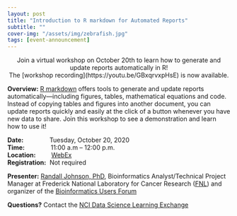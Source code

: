 ```yaml
---
layout: post
title: "Introduction to R markdown for Automated Reports"
subtitle: ""
cover-img: "/assets/img/zebrafish.jpg"
tags: [event-announcement]
---
```


<center>Join a virtual workshop on October 20th to learn how to generate and update reports automatically in R!</center>  
<center>The [workshop recording](https://youtu.be/GBxqrvxpHsE) is now available.</center>
 

**Overview:** [R markdown](https://rmarkdown.rstudio.com/) offers tools to generate and update reports automatically—including figures, tables, mathematical equations and code. 
Instead of copying tables and figures into another document, you can update reports quickly and easily at the click of a button whenever you have new data to share. 
Join this workshop to see a demonstration and learn how to use it!

**Date:** &nbsp;&nbsp;&nbsp;&nbsp;&nbsp;&nbsp;&nbsp;&nbsp;&nbsp;&nbsp;&nbsp;&nbsp;&nbsp;&nbsp;Tuesday, October 20, 2020  
**Time:** &nbsp;&nbsp;&nbsp;&nbsp;&nbsp;&nbsp;&nbsp;&nbsp;&nbsp;&nbsp;&nbsp;&nbsp;&nbsp;&nbsp;11:00 a.m – 12:00 p.m.  
**Location:**&nbsp;&nbsp;&nbsp;&nbsp;&nbsp;&nbsp;&nbsp;&nbsp;&nbsp;[WebEx](https://cbiit.webex.com/mw3300/mywebex/default.do?nomenu=true&siteurl=cbiit&service=6&rnd=0.17742582214675995&main_url=https%3A%2F%2Fcbiit.webex.com%2Fec3300%2Feventcenter%2Fevent%2FeventAction.do%3FtheAction%3Ddetail%26%26%26EMK%3D4832534b000000044f4107121496cd4e7e1c196e07ddc862de2f77494fb4ffefabc9085fa17449f1%26siteurl%3Dcbiit%26confViewID%3D174547952585416809%26encryptTicket%3DSDJTSwAAAARTO0UOFbSg6_WzVBfaEeERki_Wgxnp1JXFHk4k98e6cw2%26)     
**Registration:**&nbsp;&nbsp;Not required

**Presenter:** [Randall Johnson, PhD](https://www.linkedin.com/in/randall-johnson-77ba3a1b/), Bioinformatics Analyst/Technical Project Manager at Frederick National Laboratory for Cancer Research ([FNL](https://frederick.cancer.gov/)) and organizer of the [Bioinformatics Users Forum](https://github.com/Bioinformatics-User-Forum) 

**Questions?** Contact the [NCI Data Science Learning Exchange](mailto:NCIDataScienceLearningExchange@mail.nih.gov)

